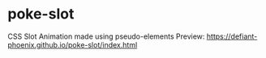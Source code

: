 # poke-slot
CSS Slot Animation made using pseudo-elements
Preview: https://defiant-phoenix.github.io/poke-slot/index.html
